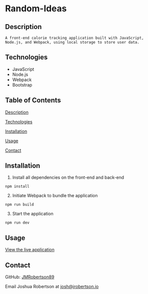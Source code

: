 # Random-Ideas

## Description
    A front-end calorie tracking application built with JavaScript, Node.js, and Webpack, using local storage to store user data. 

## Technologies 

- JavaScript
- Node.js
- Webpack
- Bootstrap

## Table of Contents
[Description](#description)

[Technologies](#technologies)

[Installation](#installation)

[Usage](#usage)

[Contact](#contact)

## Installation

1. Install all dependencies on the front-end and back-end
```
npm install
```
2. Initiate Webpack to bundle the application

```
npm run build
```
3. Start the application

```
npm run dev
```

## Usage

[View the live application](https://calorietrax.netlify.app/)


## Contact

GitHub: [JMRobertson89](https://github.com/JMRobertson89)

Email Joshua Robertson at josh@jrobertson.io